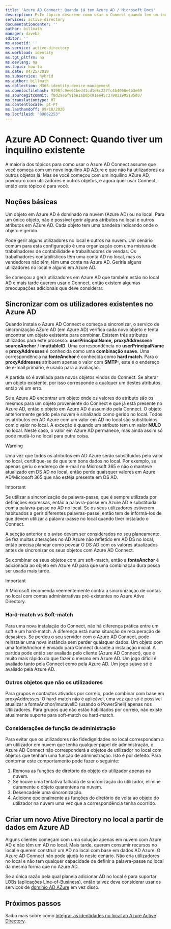 ```yaml
---
title: 'Azure AD Connect: Quando já tem Azure AD / Microsoft Docs'
description: Este tópico descreve como usar o Connect quando tem um inquilino AZure AD existente.
services: active-directory
documentationcenter: ''
author: billmath
manager: daveba
editor: ''
ms.assetid: ''
ms.service: active-directory
ms.workload: identity
ms.tgt_pltfrm: na
ms.devlang: na
ms.topic: how-to
ms.date: 04/25/2019
ms.subservice: hybrid
ms.author: billmath
ms.collection: M365-identity-device-management
ms.openlocfilehash: 9398fc9ee61bed41cd1e8c227fc4b4068e4b3e69
ms.sourcegitcommit: f8d2ae6f91be1ab0bc91ee45c379811905185d07
ms.translationtype: MT
ms.contentlocale: pt-PT
ms.lasthandoff: 09/10/2020
ms.locfileid: "89662253"
---
```

# <a name="azure-ad-connect-when-you-have-an-existing-tenant"></a>Azure AD Connect: Quando tiver um inquilino existente
A maioria dos tópicos para como usar o Azure AD Connect assume que você começa com um novo inquilino AD AZure e que não há utilizadores ou outros objetos lá. Mas se você começou com um inquilino AZure AD, povoou-o com utilizadores e outros objetos, e agora quer usar Connect, então este tópico é para você.

## <a name="the-basics"></a>Noções básicas
Um objeto em Azure AD é dominado na nuvem (Azure AD) ou no local. Para um único objeto, não é possível gerir alguns atributos no local e outros atributos em AZure AD. Cada objeto tem uma bandeira indicando onde o objeto é gerido.

Pode gerir alguns utilizadores no local e outros na nuvem. Um cenário comum para esta configuração é uma organização com uma mistura de trabalhadores de contabilidade e trabalhadores de vendas. Os trabalhadores contabilísticos têm uma conta AD no local, mas os vendedores não têm, têm uma conta na Azure AD. Geriria alguns utilizadores no local e alguns em Azure AD.

Se começou a gerir utilizadores em Azure AD que também estão no local AD e mais tarde querem usar o Connect, então existem algumas preocupações adicionais que deve considerar.

## <a name="sync-with-existing-users-in-azure-ad"></a>Sincronizar com os utilizadores existentes no Azure AD
Quando instala o Azure AD Connect e começa a sincronizar, o serviço de sincronização AZure AD (em Azure AD) verifica cada novo objeto e tenta encontrar um objeto existente para combinar. Existem três atributos utilizados para este processo: **userPrincipalName,** **proxyAddresses**e **sourceAnchor** / **imuttableID**. Uma correspondência no **userPrincipalName** e **proxyAddresses** é conhecida como uma **combinação suave**. Uma correspondência na **fonteAnchor** é conhecida como **hard match**. Para o **proxyAddresses** atribuem apenas o valor com **SMTP:**, este é o endereço de e-mail primário, é usado para a avaliação.

A partida só é avaliada para novos objetos vindos do Connect. Se alterar um objeto existente, por isso corresponde a qualquer um destes atributos, então vê um erro.

Se a Azure AD encontrar um objeto onde os valores do atributo são os mesmos para um objeto proveniente do Connect e que já está presente no Azure AD, então o objeto em Azure AD é assumido pela Connect. O objeto anteriormente gerido pela nuvem é sinalizado como gerido no local. Todos os atributos em AD Azure com um valor em AD no local são substituídos com o valor no local. A exceção é quando um atributo tem um valor **NULO** no local. Neste caso, o valor em Azure AD permanece, mas ainda assim só pode mudá-lo no local para outra coisa.

> [!WARNING]
> Uma vez que todos os atributos em AD Azure serão substituídos pelo valor no local, certifique-se de que tem bons dados no local. Por exemplo, se apenas geriu o endereço de e-mail no Microsoft 365 e não o manteve atualizado em DS AD no local, então perde quaisquer valores em Azure AD/Microsoft 365 que não esteja presente em DS AD.

> [!IMPORTANT]
> Se utilizar a sincronização de palavra-passe, que é sempre utilizada por definições expressas, então a palavra-passe em Azure AD é substituída com a palavra-passe no AD no local. Se os seus utilizadores estiverem habituados a gerir diferentes palavras-passe, então tem de informá-los de que devem utilizar a palavra-passe no local quando tiver instalado o Connect.

A secção anterior e o aviso devem ser considerados no seu planeamento. Se fez muitas alterações no AD Azure não refletido em AD DS no local, então precisa planear como povoar O DS AD com os valores atualizados antes de sincronizar os seus objetos com Azure AD Connect.

Se combinar os seus objetos com um soft-match, então a **fonteAnchor** é adicionada ao objeto em Azure AD para que uma combinação dura possa ser usada mais tarde.

>[!IMPORTANT]
> A Microsoft recomenda veementemente contra a sincronização de contas no local com contas administrativas pré-existentes no Azure Ative Directory.

### <a name="hard-match-vs-soft-match"></a>Hard-match vs Soft-match
Para uma nova instalação do Connect, não há diferença prática entre um soft e um hard-match. A diferença está numa situação de recuperação de desastres. Se perdeu o seu servidor com o Azure AD Connect, pode reinstalar uma nova instância sem perder quaisquer dados. Um objeto com uma fonteAnchor é enviado para Connect durante a instalação inicial. A partida pode então ser avaliada pelo cliente (Azure AD Connect), que é muito mais rápido do que fazer o mesmo em Azure AD. Um jogo difícil é avaliado tanto pela Connect como pela Azure AD. Um jogo suave só é avaliado pela Azure AD.

### <a name="other-objects-than-users"></a>Outros objetos que não os utilizadores
Para grupos e contactos ativados por correio, pode combinar com base em proxyAddresses. O hard-match não é aplicável, uma vez que só é possível atualizar a fonteAnchor/imutávelID (usando o PowerShell) apenas nos Utilizadores. Para grupos que não estão habilitados por correio, não existe atualmente suporte para soft-match ou hard-match.

### <a name="admin-role-considerations"></a>Considerações de função de administração
Para evitar que os utilizadores não fidedignidades no local correspondam a um utilizador em nuvem que tenha qualquer papel de administração, o Azure AD Connect não corresponderá a objetos de utilizador no local com objetos que tenham uma função de administração. Isto é por defeito. Para contornar este comportamento pode fazer o seguinte:

1.  Remova as funções de diretório do objeto do utilizador apenas na nuvem.
2.  Se houve uma tentativa falhada de sincronização do utilizador, elimine duramente o objeto quarentena na nuvem.
3.  Desencadeie uma sincronização.
4.  Adicione opcionalmente as funções do diretório de volta ao objeto do utilizador na nuvem uma vez que a correspondência tenha ocorrido.



## <a name="create-a-new-on-premises-active-directory-from-data-in-azure-ad"></a>Criar um novo Ative Directory no local a partir de dados em Azure AD
Alguns clientes começam com uma solução apenas em nuvem com Azure AD e não têm um AD no local. Mais tarde, querem consumir recursos no local e querem construir um AD no local com base em dados AD Azure. O Azure AD Connect não pode ajudá-lo neste cenário. Não cria utilizadores no local e não tem qualquer capacidade de definir a palavra-passe no local da mesma forma que no Azure AD.

Se a única razão pela qual planeia adicionar AD no local é para suportar LOBs (aplicações Line-of-Business), então talvez deva considerar usar os serviços de [domínio AD AZure](../../active-directory-domain-services/index.yml) em vez disso.

## <a name="next-steps"></a>Próximos passos
Saiba mais sobre como [Integrar as identidades no local ao Azure Active Directory](whatis-hybrid-identity.md).
